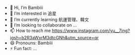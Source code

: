 - 👋 Hi, I’m Bambiii
- 👀 I’m interested in 追星
- 🌱 I’m currently learning 航運管理、韓文
- 💞️ I’m looking to collaborate on ...
- 📫 How to reach me https://www.instagram.com/yu__7ing?igsh=b2R3aWxrM3dtcGNh&utm_source=qr
- 😄 Pronouns: Bambiii
- ⚡ Fun fact: ...

<!---
Bambiii52/Bambiii52 is a ✨ special ✨ repository because its `README.md` (this file) appears on your GitHub profile.
You can click the Preview link to take a look at your changes.
--->
